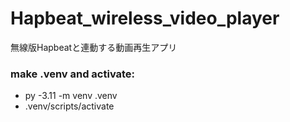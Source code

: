 # Hapbeat_wireless_video_player
無線版Hapbeatと連動する動画再生アプリ

### make .venv and activate:
- py -3.11 -m venv .venv
- .venv/scripts/activate